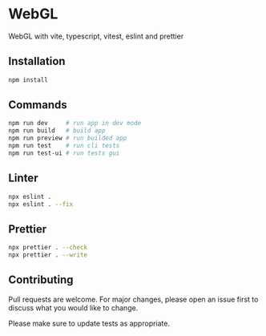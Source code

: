 # WebGL

WebGL with vite, typescript, vitest, eslint and prettier

## Installation

```bash
npm install
```

## Commands

```bash
npm run dev     # run app in dev mode
npm run build   # build app
npm run preview # run builded app
npm run test    # run cli tests
npm run test-ui # run tests gui
```

## Linter

```bash
npx eslint .
npx eslint . --fix
```

## Prettier

```bash
npx prettier . --check
npx prettier . --write
```

## Contributing

Pull requests are welcome. For major changes, please open an issue first
to discuss what you would like to change.

Please make sure to update tests as appropriate.

